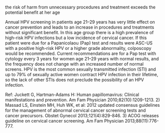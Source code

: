 the risk of harm from unnecessary procedures and treatment exceeds the potential benefit at her age

Annual HPV screening in patients age 21–29 years has very little effect on cancer prevention and leads to an increase in procedures and treatments without significant benefit. In this age group there is a high prevalence of high-risk HPV infections but a low incidence of cervical cancer. If this patient were due for a Papanicolaou (Pap) test and results were ASC-US with a positive high-risk HPV or a higher grade abnormality, colposcopy would be recommended. Current recommendations are for a Pap test with cytology every 3 years for women age 21–29 years with normal results, and the frequency does not change with an increased number of normal screens. HPV is the most common sexually transmitted infection (STI) and up to 79% of sexually active women contract HPV infection in their lifetime, so the lack of other STIs does not preclude the possibility of an HPV infection.

Ref: Juckett G, Hartman-Adams H: Human papillomavirus: Clinical manifestations and prevention. Am Fam Physician 2010;82(10):1209-1213.  2) Massad LS, Einstein MH, Huh WK, et al: 2012 updated consensus guidelines for the management of abnormal cervical cancer screening tests and cancer precursors. Obstet Gynecol 2013;121(4):829-846.  3) ACOG releases guideline on cervical cancer screening. Am Fam Physician 2013;88(11):776-777.